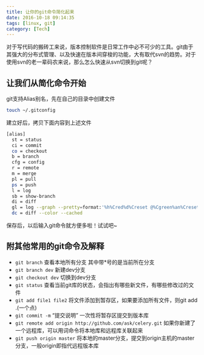```yaml
---
title: 让你的git命令简化起来
date: 2016-10-18 09:14:35
tags: [linux, git]
category: [Tech]
---
```


对于写代码的搬砖工来说，版本控制软件是日常工作中必不可少的工具。git由于其强大的分布式管理、以及快速在版本间穿梭的功能，大有取代svn的趋势。对于使用svn的老一辈码农来说，那么怎么快速从svn切换到git呢？
<!--more-->

## 让我们从简化命令开始

git支持Alias别名，先在自己的目录中创建文件

```bash
touch ~/.gitconfig
```

建立好后，拷贝下面内容到上述文件

```bash
[alias]
  st = status
  ci = commit
  co = checkout
  b = branch
  cfg = config
  r = remote
  m = merge
  pl = pull
  ps = push
  l = log
  sb = show-branch
  di = diff                                                                                                                                                                  
  gl = log --graph --pretty=format:'%h%Cred%d%Creset @%Cgreen%an%Creset %s [%ar]' --abbrev-commit --color --decorate --date-order--date-order
  dc = diff --color --cached
```

保存后，以后输入git命令就方便多啦！试试吧~

## 附其他常用的git命令及解释

* `git branch` 查看本地所有分支 其中带*号的是当前所在分支
* `git branch dev` 新建dev分支
* `git checkout dev` 切换到dev分支
* `git status` 查看当前git库的状态，会指出有哪些新文件，有哪些修改过的文件
* `git add file1 file2` 将文件添加到暂存区，如果要添加所有文件，则git add .(一个点)
* `git commit -m` “提交说明” 一次性将暂存区提交到版本库
* `git remote add origin http://github.com/ask/celery.git` 如果你新建了一个远程库，可以用词命令将本地库和远程库关联起来
* `git push origin master` 将本地的master分支，提交到origin主机的master分支，一般origin即指代远程版本库

